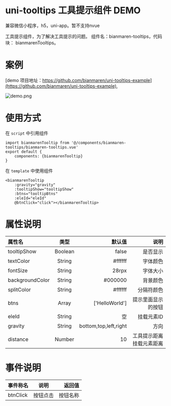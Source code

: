 # uni-tooltips 工具提示组件 DEMO
兼容微信小程序，h5，uni-app。暂不支持nvue


工具提示组件，为了解决工具提示的问题。
组件名：bianmaren-tooltips，代码块： bianmarenTooltips。

# 案例

[demo 项目地址：https://github.com/bianmaren/uni-tooltips-example](https://github.com/bianmaren/uni-tooltips-example),

![demo.png](https://file.jxyunge.com/Sw5yEFc3P8mbGBKDBeb7_1580876419165.png)


# 使用方式
在 `script`  中引用组件

```
import bianmarenTooltip from '@/components/bianmaren-tooltips/bianmaren-tooltips.vue'
export default {
    components: {bianmarenTooltip}
}
```

在 `template` 中使用组件

```
<bianmarenTooltip
    :gravity="gravity"
    :tooltipShow="tooltipShow"
    :btns="tooltipBtns"
    :eleId="eleId"
    @btnClick="click"></bianmarenTooltip>
```

# 属性说明

|属性名|类型|默认值|说明|
|:---|:---:|---:|---:|
|tooltipShow|Boolean|false|是否显示|
|textColor|String|#ffffff|字体颜色|
|fontSize|String|28rpx|字体大小|
|backgroundColor|String|#000000|背景颜色|
|splitColor|String|#ffffff|分隔符颜色|
|btns|Array|['HelloWorld']|提示里面显示的按钮|
|eleId|String|空|挂载元素ID|
|gravity|String|bottom,top,left,right|方向|
|distance|Number|10|工具提示距离挂载元素距离|

# 事件说明

|事件称名|说明|返回值|
|:---|:---:|---:|   
|btnClick|按钮点击|按钮名称|


